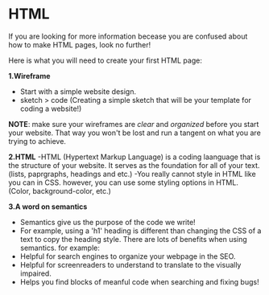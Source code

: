 # HTML

If you are looking for more information becease you are confused about how to make HTML pages, look no further!

Here is what you will need to create your first HTML page:

**1.Wireframe**
- Start with a simple website design. 
- sketch > code (Creating a simple sketch that will be your template for coding a website!)

**NOTE**: make sure your wireframes are *clear* and *organized* before you start your website. That way you won't be lost and run a tangent on what you are trying to achieve. 

**2.HTML**
-HTML (Hypertext Markup Language) is a coding laanguage that is the structure of your website. It serves as the foundation for all of your text. (lists, paprgraphs, headings and etc.)
-You really cannot style in HTML like you can in CSS. however, you can use some styling options in HTML. (Color, background-color, etc.)

**3.A word on semantics**
- Semantics give us the purpose of the code we write!
- For example, using a 'h1' heading is different than changing the CSS of a text to copy the heading style.
There are lots of benefits when using semantics. for example:
 - Helpful for search engines to organize your webpage in the SEO.
- Helpful for screenreaders to understand to translate to the visually impaired.
- Helps you find blocks of meanful code when searching and fixing bugs!
